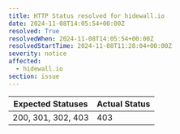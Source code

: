 ```yaml
---
title: HTTP Status resolved for hidewall.io
date: 2024-11-08T14:05:54+00:00Z
resolved: True
resolvedWhen: 2024-11-08T14:05:54+00:00Z
resolvedStartTime: 2024-11-08T11:28:04+00:00Z
severity: notice
affected:
  - hidewall.io
section: issue
---
```


| Expected Statuses | Actual Status  |
|-------------------|----------------|
| 200, 301, 302, 403 | 403 |
